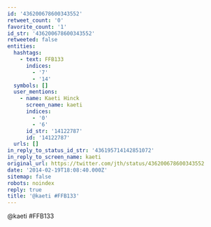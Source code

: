 ```yaml
---
id: '436200678600343552'
retweet_count: '0'
favorite_count: '1'
id_str: '436200678600343552'
retweeted: false
entities:
  hashtags:
    - text: FFB133
      indices:
        - '7'
        - '14'
  symbols: []
  user_mentions:
    - name: Kaeti Hinck
      screen_name: kaeti
      indices:
        - '0'
        - '6'
      id_str: '14122787'
      id: '14122787'
  urls: []
in_reply_to_status_id_str: '436195714142851072'
in_reply_to_screen_name: kaeti
original_url: https://twitter.com/jth/status/436200678600343552
date: '2014-02-19T18:08:40.000Z'
sitemap: false
robots: noindex
reply: true
title: '@kaeti #FFB133'
---
```


@kaeti #FFB133